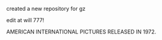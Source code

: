 created a new repository for gz

edit at will 777!

AMERICAN INTERNATIONAL PICTURES RELEASED IN 1972.
